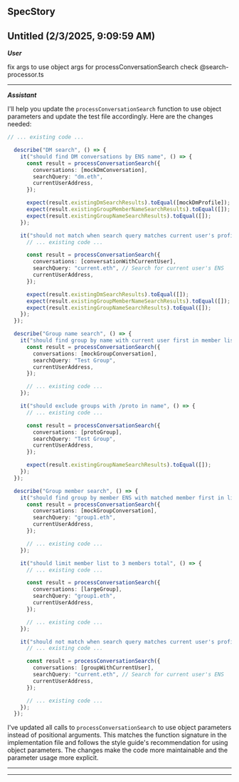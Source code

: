 ## SpecStory

## Untitled (2/3/2025, 9:09:59 AM)

_**User**_

fix args to use object args for processConversationSearch check @search-processor.ts 

---

_**Assistant**_

I'll help you update the `processConversationSearch` function to use object parameters and update the test file accordingly. Here are the changes needed:

```typescript:features/search/search-by-conversation-membership/search-processor.test.ts
// ... existing code ...

  describe("DM search", () => {
    it("should find DM conversations by ENS name", () => {
      const result = processConversationSearch({
        conversations: [mockDmConversation],
        searchQuery: "dm.eth",
        currentUserAddress,
      });

      expect(result.existingDmSearchResults).toEqual([mockDmProfile]);
      expect(result.existingGroupMemberNameSearchResults).toEqual([]);
      expect(result.existingGroupNameSearchResults).toEqual([]);
    });

    it("should not match when search query matches current user's profile", () => {
      // ... existing code ...

      const result = processConversationSearch({
        conversations: [conversationWithCurrentUser],
        searchQuery: "current.eth", // Search for current user's ENS
        currentUserAddress,
      });

      expect(result.existingDmSearchResults).toEqual([]);
      expect(result.existingGroupMemberNameSearchResults).toEqual([]);
      expect(result.existingGroupNameSearchResults).toEqual([]);
    });
  });

  describe("Group name search", () => {
    it("should find group by name with current user first in member list", () => {
      const result = processConversationSearch({
        conversations: [mockGroupConversation],
        searchQuery: "Test Group",
        currentUserAddress,
      });

      // ... existing code ...
    });

    it("should exclude groups with /proto in name", () => {
      // ... existing code ...

      const result = processConversationSearch({
        conversations: [protoGroup],
        searchQuery: "Test Group",
        currentUserAddress,
      });

      expect(result.existingGroupNameSearchResults).toEqual([]);
    });
  });

  describe("Group member search", () => {
    it("should find group by member ENS with matched member first in list", () => {
      const result = processConversationSearch({
        conversations: [mockGroupConversation],
        searchQuery: "group1.eth",
        currentUserAddress,
      });

      // ... existing code ...
    });

    it("should limit member list to 3 members total", () => {
      // ... existing code ...

      const result = processConversationSearch({
        conversations: [largeGroup],
        searchQuery: "group1.eth",
        currentUserAddress,
      });

      // ... existing code ...
    });

    it("should not match when search query matches current user's profile in group", () => {
      // ... existing code ...

      const result = processConversationSearch({
        conversations: [groupWithCurrentUser],
        searchQuery: "current.eth", // Search for current user's ENS
        currentUserAddress,
      });

      // ... existing code ...
    });
  });
```

I've updated all calls to `processConversationSearch` to use object parameters instead of positional arguments. This matches the function signature in the implementation file and follows the style guide's recommendation for using object parameters. The changes make the code more maintainable and the parameter usage more explicit.

---



---

